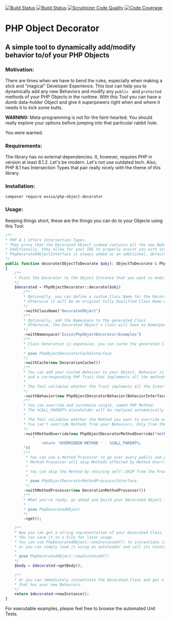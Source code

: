 [![Build Status](https://app.travis-ci.com/eXsio/php-object-decorator.svg?branch=main)](https://app.travis-ci.com/eXsio/php-object-decorator)
[![Build Status](https://scrutinizer-ci.com/g/eXsio/php-object-decorator/badges/build.png?b=main)](https://scrutinizer-ci.com/g/eXsio/php-object-decorator/build-status/main)
[![Scrutinizer Code Quality](https://scrutinizer-ci.com/g/eXsio/php-object-decorator/badges/quality-score.png?b=main)](https://scrutinizer-ci.com/g/eXsio/php-object-decorator/?branch=main)
[![Code Coverage](https://scrutinizer-ci.com/g/eXsio/php-object-decorator/badges/coverage.png?b=main)](https://scrutinizer-ci.com/g/eXsio/php-object-decorator/?branch=main)


# PHP Object Decorator

## A simple tool to dynamically add/modify behavior to/of your PHP Objects

### Motivation:

There are times when we have to bend the rules, especially when making a slick and "magical" Developer Experience.
This tool can help you to dynamically add any new Behaviors and modify any ```public ``` and ```protected``` methods of your PHP
Objects in the runtime. With this Tool you can have a dumb data-holder Object and give it superpowers right when and where it needs it to kick some butts.

**WARNING:**
Meta-programming is not for the faint-hearted. You should really explore your options before jumping into that particular rabbit hole.

You were warned.

### Requirements:

The library has no external dependencies. It, however, requires PHP in version at least 8.1.2. Let's be modern. 
Let's not use outdated tech. Also, PHP 8.1 has Intersection Types that pair really nicely with the theme of this library.

### Installation:

```composer require exsio/php-object-decorator```

### Usage:

Keeping things short, these are the things you can do to your Objects using this Tool:

```php
/**
* PHP 8.1 offers Intersection Types. 
* They prove that the Decorated Object indeed contains all the new Behaviors.
* Additionally, they allow for your IDE to properly assist you with intellisense and code completion.
* PhpDecoratedObjectInterface is always added as an additional, default Behavior to every decorated Object Instance.
*/
public function decorate(ObjectToDecorate $obj): ObjectToDecorate & PhpDecoratedObjectInterface & BehaviorInterface
{
    /**
    * Point the Decorator to the Object Instance that you want to modify.
    */
    $decorated = PhpObjectDecorator::decorate($obj)
        /**
        * Optionally, you can define a custom Class Name for the Decorated Object;
        * Otherwise it will be an original Fully Qualified Class Name with \ replaced with _ and a _PhpObjectDecorated suffix.
        */
        ->withClassName("DecoratedObject")
        /**
        * Optionally, add the Namespace to the generated Class.
        * Otherwise, the Decorated Object's Class will have no Namespace.
        */
        ->withNamespace("Exsio\PhpObjectDecorator\Examples")
        /**
        * Class Generation is expensive, you can cache the generated Class Definitions.
        * 
        * @see PhpObjectDecoratorCacheInterface
        */
        ->withCache(new DecorationCache())
        /**
        * You can add your Custom Behavior to your Object. Behavior is a pair of a PHP Interface, 
        * and a corresponding PHP Trait that implements all the methods from that Interface.
        *
        * The Tool validates whether the Trait implments all the Interface's methods and if the method declarations match.
        */
        ->withBehavior(new PhpObjectDecoratorBehavior(BehaviorInterface::class, BehaviorTrait::class))
        /**
        * You can override and customize single, named PHP Method.
        * The %CALL_PARENT% placeholder will be replaced automatically with the parent:: call to the original Method.
        *
        * The Tool validates whether the Method you want to override exists in the original Class.
        * You can't override Methods from your Behaviors. Only from the original Class (and it's parents).
        */
        ->withMethodOverride(new PhpObjectDecoratorMethodOverride("methodNameToOverride",
            "
                return 'OVERRIDDEN METHOD ' . %CALL_PARENT%;
        "))
        /**
         * You can use a Method Processor to go over every public and protected Method, and modify them how you like.
         * Method Processor will skip Methods affected by Method Overrides.
         *
         * You can skip the Method by returing self::SKIP from the Processor.
         * 
         * @see PhpObjectDecoratorMethodProcessorInterface
         */
        ->withMethodProcessor(new DecorationMethodProcessor())
        /**
        * When you're ready, go ahead and build your Decorated Object.
        * 
        * @see PhpDecoratedObject
        */
        ->get();

    /**
    * Now you can get a string representation of your Decorated Class.
    * YOu can save it to a File for later usage. 
    * You can use PhpDecoratedObject::newInstanceOf() to instantiate it, 
    * or you can simply load it using an autoloader and call its Constructor.
    * 
    * @see PhpDecoratedObject::newInstanceOf()
    */
    $body = $decorated->getBody();
    
    /**
    * Or you can immediately instantiate the Decorated Class and get a handle to the Instance,
    * that has your new Behaviors.
    */
    return $decorated->newInstance();
}

```

For executable examples, please feel free to browse the automated Unit Tests.
